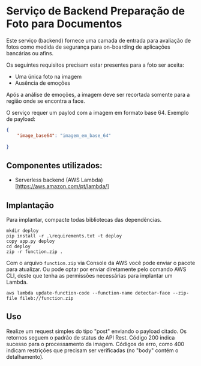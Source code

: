 # Serviço de Backend Preparação de Foto para Documentos

Este serviço (backend) fornece uma camada de entrada para avaliação de fotos como medida de segurança para on-boarding de aplicações bancárias ou afins.

Os seguintes requisitos precisam estar presentes para a foto ser aceita:

* Uma única foto na imagem
* Ausência de emoções

Após a análise de emoções, a imagem deve ser recortada somente para a região onde se encontra a face.

O serviço requer um paylod com a imagem em formato base 64.
Exemplo de payload:

```json
{
    "image_base64": "imagem_em_base_64"
       
}

```

## Componentes utilizados:

* Serverless backend (AWS Lambda)[https://aws.amazon.com/pt/lambda/]

## Implantação

Para implantar, compacte todas bibliotecas das dependências.

```
mkdir deploy
pip install -r .\requirements.txt -t deploy
copy app.py deploy
cd deploy
zip -r function.zip .
```

Com o arquivo ```function.zip``` via Console da AWS você pode enviar o pacote para atualizar.
Ou pode optar por enviar diretamente pelo comando AWS CLI, deste que tenha as permissões necessárias para implantar um Lambda.

```
aws lambda update-function-code --function-name detectar-face --zip-file fileb://function.zip
```

## Uso

Realize um request simples do tipo "post" enviando o payload citado.
Os retornos seguem o padrão de status de API Rest. Código 200 indica sucesso para o processamento da imagem. Códigos de erro, como 400 indicam restrições que precisam ser verificadas (no "body" contém o detalhamento).